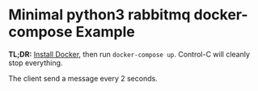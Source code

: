 Minimal python3 rabbitmq docker-compose Example
=======================

**TL;DR:**
[Install Docker](https://docs.docker.com/engine/installation/), then
run `docker-compose up`.  Control-C will cleanly stop everything.

The client send a message every 2 seconds.

